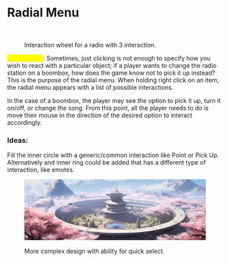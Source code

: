 # Radial Menu

<figure><img src="https://lh5.googleusercontent.com/ZBVojFGOmaru2ZKi-M0S2w9-HLUBtUnKaWbmoGJdfgoR7rvr-H39oeycHe1kZfsTDZi2BLwmiG5j1ijSfvshixdsa1l2txOejdYC_kVcVwoAqpazwmFLBEcePCWxzE0YwwtLuSzwiKE" alt=""><figcaption><p>Interaction wheel for a radio with 3 interaction.</p></figcaption></figure>

<mark style="color:yellow;">**Radial Menu**</mark>: Sometimes, just clicking is not enough to specify how you wish to react with a particular object; if a player wants to change the radio station on a boombox, how does the game know not to pick it up instead? This is the purpose of the radial menu. When holding right click on an item, the radial menu appears with a list of possible interactions.

In the case of a boombox, the player may see the option to pick it up, turn it on/off, or change the song. From this point, all the player needs to do is move their mouse in the direction of the desired option to interact accordingly.

### Ideas:

Fill the inner circle with a generic/common interaction like Point or Pick Up. Alternatively and inner ring could be added that has a different type of interaction, like emotes.

<figure><img src="../../../.gitbook/assets/kando.gif" alt=""><figcaption><p>More complex design with ability for quick select.</p></figcaption></figure>
